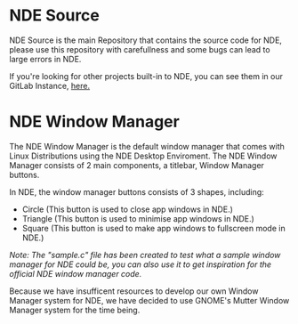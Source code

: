# NDE Source

NDE Source is the main Repository that contains the source code for NDE, please use this repository with carefullness and some bugs can lead to large errors in NDE.

If you're looking for other projects built-in to NDE, you can see them in our GitLab Instance, [here.](https://gitlab.com/ndelinux/)

# NDE Window Manager

The NDE Window Manager is the default window manager that comes with Linux Distributions using the NDE Desktop Enviroment. The NDE Window Manager consists of 2 main components, a titlebar, Window Manager buttons.

In NDE, the window manager buttons consists of 3 shapes, including:

- Circle (This button is used to close app windows in NDE.)
- Triangle (This button is used to minimise app windows in NDE.)
- Square (This button is used to make app windows to fullscreen mode in NDE.)

*Note: The "sample.c" file has been created to test what a sample window manager for NDE could be, you can also use it to get inspiration for the official NDE window manager code.* 

Because we have insufficent resources to develop our own Window Manager system for NDE, we have decided to use GNOME's Mutter Window Manager system for the time being. 